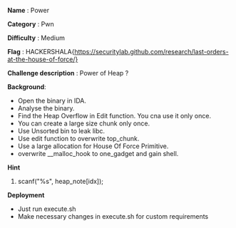 
**Name** : Power

**Category** : Pwn

**Difficulty** : Medium

**Flag** : HACKERSHALA{https://securitylab.github.com/research/last-orders-at-the-house-of-force/}

**Challenge description** : 
Power of Heap ?

**Background**: 

+ Open the binary in IDA.
+ Analyse the binary.
+ Find the Heap Overflow in Edit function. You cna use it only once.
+ You can create a large size chunk only once.
+ Use Unsorted bin to leak libc.
+ Use edit function to overwrite top_chunk.
+ Use a large allocation for House Of Force Primitive.
+ overwrite __malloc_hook to one_gadget and gain shell.

**Hint**
1. scanf("%s", heap_note[idx]);

**Deployment**
+ Just run execute.sh
+ Make necessary changes in execute.sh for custom requirements
